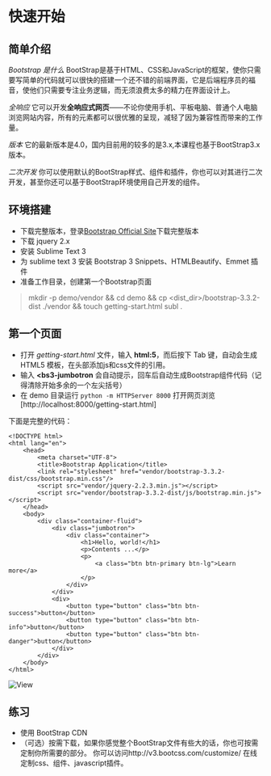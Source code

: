 # 快速开始

## 简单介绍
*Bootstrap 是什么*
BootStrap是基于HTML、CSS和JavaScript的框架，使你只需要写简单的代码就可以很快的搭建一个还不错的前端界面，它是后端程序员的福音，使他们只需要专注业务逻辑，而无须浪费太多的精力在界面设计上。

*全响应*
它可以开发**全响应式网页**——不论你使用手机、平板电脑、普通个人电脑浏览网站内容，所有的元素都可以很优雅的呈现，减轻了因为兼容性而带来的工作量。

*版本*
它的最新版本是4.0，国内目前用的较多的是3.x,本课程也基于BootStrap3.x版本。

*二次开发*
你可以使用默认的BootStrap样式、组件和插件，你也可以对其进行二次开发，甚至你还可以基于BootStrap环境使用自己开发的组件。

## 环境搭建
- 下载完整版本，登录[Bootstrap Official Site](http://getbootstrap.com/)下载完整版本
- 下载 jquery 2.x
- 安装 Sublime Text 3
- 为 sublime text 3 安装 Bootstrap 3 Snippets、HTMLBeautify、Emmet 插件
- 准备工作目录，创建第一个Bootstrap页面

> mkdir -p demo/vendor && cd demo && cp <dist_dir>/bootstrap-3.3.2-dist ./vendor && touch getting-start.html
> subl .

## 第一个页面

- 打开 *getting-start.html* 文件，输入 **html:5**，而后按下 Tab 键，自动会生成 HTML5 模板，在头部添加js和css文件的引用。
- 输入 **<bs3-jumbotron** 会自动提示，回车后自动生成Bootstrap组件代码（记得清除开始多余的一个左尖括号）
- 在 demo 目录运行 `python -m HTTPServer 8000` 打开网页浏览[http://localhost:8000/getting-start.html]

下面是完整的代码：

    <!DOCTYPE html>
    <html lang="en">
        <head>
            <meta charset="UTF-8">
            <title>Bootstrap Application</title>
            <link rel="stylesheet" href="vendor/bootstrap-3.3.2-dist/css/bootstrap.min.css"/>
            <script src="vendor/jquery-2.2.3.min.js"></script>
            <script src="vendor/bootstrap-3.3.2-dist/js/bootstrap.min.js"></script>
        </head>
        <body>
            <div class="container-fluid">
                <div class="jumbotron">
                    <div class="container">
                        <h1>Hello, world!</h1>
                        <p>Contents ...</p>
                        <p>
                            <a class="btn btn-primary btn-lg">Learn more</a>
                        </p>
                    </div>
                </div>
                <div>
                    <button type="button" class="btn btn-success">button</button>
                    <button type="button" class="btn btn-info">button</button>
                    <button type="button" class="btn btn-danger">button</button>
                </div>
            </div>
        </body>
    </html>

![View](http://localhost:8000/docs/img/screenshot-gettingstart.png)

## 练习

- 使用 BootStrap CDN
- （可选）按需下载，如果你感觉整个BootStrap文件有些大的话，你也可按需定制你所需要的部分。 你可以访问http://v3.bootcss.com/customize/ 在线定制css、组件、javascript插件。